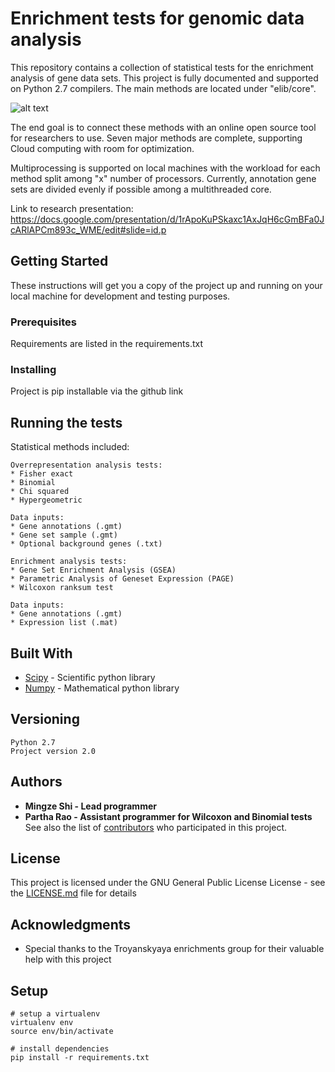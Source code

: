 # Enrichment tests for genomic data analysis

This repository contains a collection of statistical tests for the enrichment analysis of gene data sets.  This project is fully documented and supported on Python 2.7 compilers. The main methods are located under "elib/core".

![alt text](https://image.ibb.co/fD0i1J/flowchart.png)

The end goal is to connect these methods with an online open source tool for researchers to use. Seven major methods are complete, supporting Cloud computing with room for optimization.

Multiprocessing is supported on local machines with the workload for each method split among "x" number of processors. Currently, annotation gene sets are divided evenly if possible among a multithreaded core.

Link to research presentation: https://docs.google.com/presentation/d/1rApoKuPSkaxc1AxJqH6cGmBFa0JcARlAPCm893c_WME/edit#slide=id.p

## Getting Started

These instructions will get you a copy of the project up and running on your local machine for development and testing purposes.

### Prerequisites

Requirements are listed in the requirements.txt

### Installing

Project is pip installable via the github link

## Running the tests

Statistical methods included:
```
Overrepresentation analysis tests:
* Fisher exact
* Binomial
* Chi squared
* Hypergeometric

Data inputs:
* Gene annotations (.gmt)
* Gene set sample (.gmt)
* Optional background genes (.txt)

Enrichment analysis tests:
* Gene Set Enrichment Analysis (GSEA)
* Parametric Analysis of Geneset Expression (PAGE)
* Wilcoxon ranksum test

Data inputs:
* Gene annotations (.gmt)
* Expression list (.mat)
```
## Built With

* [Scipy](https://www.scipy.org/) - Scientific python library
* [Numpy](http://www.numpy.org/) - Mathematical python library

## Versioning

```
Python 2.7
Project version 2.0
```

## Authors

* **Mingze Shi - Lead programmer** 
* **Partha Rao - Assistant programmer for Wilcoxon and Binomial tests** 
See also the list of [contributors](https://github.com/SpecOps167/enrichments/graphs/contributors) who participated in this project.

## License

This project is licensed under the GNU General Public License License - see the [LICENSE.md](LICENSE.md) file for details

## Acknowledgments

* Special thanks to the Troyanskyaya enrichments group for their valuable help with this project

## Setup
```
# setup a virtualenv
virtualenv env
source env/bin/activate

# install dependencies
pip install -r requirements.txt
```
